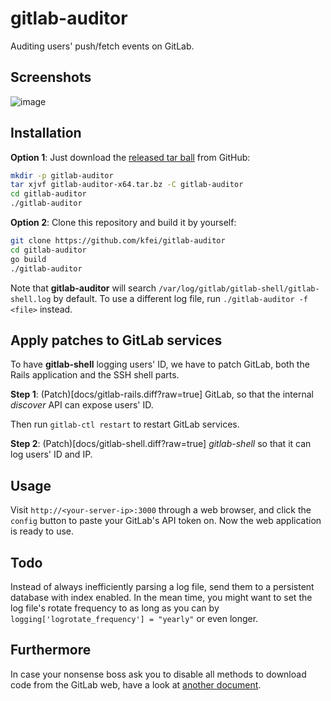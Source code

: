 # gitlab-auditor

Auditing users' push/fetch events on GitLab.

## Screenshots

![image]()

## Installation

**Option 1**: Just download the [released tar
ball](https://github.com/kfei/gitlab-auditor/releases) from GitHub:

```bash
mkdir -p gitlab-auditor
tar xjvf gitlab-auditor-x64.tar.bz -C gitlab-auditor
cd gitlab-auditor
./gitlab-auditor
```

**Option 2**: Clone this repository and build it by yourself:

```bash
git clone https://github.com/kfei/gitlab-auditor
cd gitlab-auditor
go build
./gitlab-auditor
```

Note that **gitlab-auditor** will search
`/var/log/gitlab/gitlab-shell/gitlab-shell.log` by default. To use a different
log file, run `./gitlab-auditor -f <file>` instead.

## Apply patches to GitLab services

To have **gitlab-shell** logging users' ID, we have to patch GitLab, both the
Rails application and the SSH shell parts.

**Step 1**: (Patch)[docs/gitlab-rails.diff?raw=true] GitLab, so that the
internal *discover* API can expose users' ID.

Then run `gitlab-ctl restart` to restart GitLab services.

**Step 2**: (Patch)[docs/gitlab-shell.diff?raw=true] *gitlab-shell* so that it
can log users' ID and IP.

## Usage

Visit `http://<your-server-ip>:3000` through a web browser, and click the
`config` button to paste your GitLab's API token on. Now the web application is
ready to use.

## Todo

Instead of always inefficiently parsing a log file, send them to a persistent
database with index enabled. In the mean time, you might want to set the log
file's rotate frequency to as long as you can by
`logging['logrotate_frequency'] = "yearly"` or even longer.

## Furthermore

In case your nonsense boss ask you to disable all methods to download code from
the GitLab web, have a look at [another document](docs/DIRTYPATCH.md).
